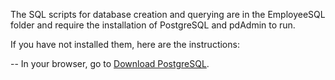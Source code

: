The SQL scripts for database creation and querying are in the EmployeeSQL folder and require the installation of PostgreSQL and pdAdmin to run. 

If you have not installed them, here are the instructions:

-- In your browser, go to [Download PostgreSQL](https://www.enterprisedb.com/downloads/postgres-postgresql-downloads).

